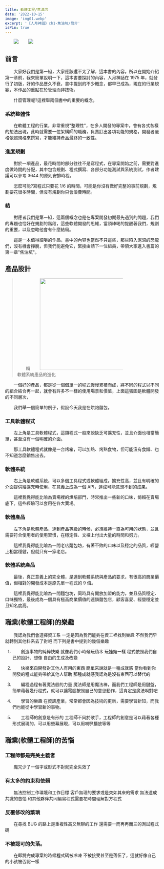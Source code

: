 ```yaml
---
title: 軟體工程/焦油坑
date: '2022-10-15'
image: 'img01.webp'
excerpt: '《人月神話》ch1-焦油坑/簡介'
isPin: true
---
```


![](https://i.imgur.com/aBsbjuZ.jpg)
![](img01.webp)

## 前言

大家好我們是第一組，大家應該還不太了解，這本書的內容，所以在開始介紹第一章前，我來簡單說明一下，這本書要探討的內容，人月神話在 1975 年，就發行了初版，好的作品歷久不衰，書中提到的不少概念，都早已成為，現在的行業規範，本作品的重點在於管理而非技術。

什麼管理呢?這裡舉兩個書中的重要的概念。

### 系統整體性

在軟體工程的行業，非常重視"整理性"，在多人開發的專案中，會有各式各樣的想法出現，此時就需要一位架構師的職務，負責訂出各項功能的規格，開發者嚴格依照規格來撰寫，才能維持產品最終的一致性。

### 進度規劃

對於一項產品，最花時間的部分往往不是寫程式，在專案開始之前，需要對進度做時間的分配，其中包含規劃、程式撰寫、各部分功能測試與系統測試，作者建議可以參考 3644 的原則安排時程。

怎麼可能?寫程式只要花 1/6 的時間，可能是你沒有做好完整的事前規劃，規劃要花很多時間，但沒有規劃你只會浪費時間。

### 結

對應者我們是第一組，這兩個概念也是在專案開發初期最先遇到的問題，我們的專題也恰好在規劃的階段，這些軟體開發的思維，當頭棒喝的提醒著我們，規劃的重要，以及忽略他會有什麼結局。

這是一本值得細嚼的作品，書中的內容也當然不只這些，那些陷入泥沼的恐龍們，沒有機會掙脫，但我們能避免它，緊接由請下一位組員，帶領大家進入書篇的第一章"焦油坑"。

## 產品設計

> 賴
> <img src="https://dotblogsfile.blob.core.windows.net/user/mysticlin/162873c3-1c25-4145-baaa-df9cae3307c5/1507813293_97106.png" width="300px"><br>軟體系統產品的進化</img>

一個好的產品，都是從一個個單一的程式慢慢累積而成，將不同的程式以不同的組合結合再一起，就會有許多不一樣的使用場景和價值，上面這張圖是軟體開發的不同層次，

我們舉一個簡單的例子，假設今天我是在烘焙麵包，

### 工具軟體程式

左上角是工具軟體程式，這類程式一般來說缺乏可擴充性，並且介面也相當簡單，甚至沒有一個明確的介面。

那工具軟體程式就像是一台烤箱，可以加熱、烤熟食物，但可能沒有食譜、也不知道怎麼銷售出去。

### 軟體系統

右上角是軟體系統，可以多個工具程式或軟體組成，擴充性高，並且有明確的介面提供給擴充時使用，在意義上成為一個 API，達成可能意想不到的成果。

這裡我覺得能比喻為賣場裡的烘培部門，時常推出一些新的口味，倚賴在賣場底下，這些經驗可以套用在各大賣場。

### 軟體產品

左下角是軟體產品，達到產品等級的時候，必須維持一直為可用的狀態，並且需要符合使用者的使用習慣，在穩定性、文檔上付出大量的時間和努力。

這裡我覺得能比喻為一間老店麵包坊，有著不敗的口味以及穩定的品質，經營上相當穩健，但就只有一家老店。

### 軟體系統產品

最後，真正意義上的完全體，是達到軟體系統與產品的要求，有很高的商業價值，但相對的開發成本是原先單一程式的 9 倍。

這裡我覺得能比喻為一間麵包坊，同時具有開放加盟的能力，並且品質穩定、口味獨特，最後成為一個具有極高商業價值的連鎖麵包店，顧客喜愛、經營穩定並且知名度高。

## 職業(軟體工程師)的樂趣

我認為我們會選擇資工系
一定是因為我們能夠在資工裡找到樂趣
不然我們早就轉到其他科系去了對吧
而下列是書中提到的幾個樂趣

1. 創造事物的純粹快樂
   就像我們小時候玩積木 玩娃娃一樣
   程式依照我們自己的設計、想像
   自由的生成及改變

2. 快樂來自開發對其他人有用的東西
   簡單來說就是一種成就感
   當你看到你開發的程式能夠帶給其他人幫助
   那種成就感我認為是沒有東西可以替代的

3. 編程過程有著魔法般的力量
   魔法師是用魔法棒，而我們工程師是用鍵盤，簡單藉著幾行程式，就可以讓電腦按照自己的意思動作，這肯定是魔法啊對吧

4. 學習的樂趣
   在資訊產業，常常都會因為技術的更新，需要學習新知，而我們也能從中學習新的事物。

5. 工程師的創意是有形的
   工程師不同於歌手，工程師的創意是可以藉著各種形式展現的，可以用螢幕展現，可以用喇叭播放等等

## 職業(軟體工程師)的苦惱

### 工程師都是完美主義者

魔咒少了一個字或形式不對就完全失效了

### 有太多的約束和依賴

無法控制工作環境和工作目標
客戶無理的要求或是突如其來的需求
無法達成共識的苦惱
和其他夥伴共同編寫程式需要花時間理解對方程式

### 反覆修改的繁瑣

在尋找 BUG 的路上是重複性高又無聊的工作
還需要一而再再而三的測試程式碼

### 不被認可的失落。

在即將完成專案的時候程式碼被冷凍
不被接受甚至是落伍了，這就好像自己的小孩被否認一樣

<style>
p {
    text-indent: 2em;
}
</style>
